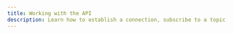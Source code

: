 ```yaml
---
title: Working with the API
description: Learn how to establish a connection, subscribe to a topic, publish to a topic, unsubscribe from a topic and close a connection with PubSub on AWS Mobile SDK.
---
```


<inline-fragment platform="ios" src="~/sdk/pubsub/fragments/ios/working-api.md"></inline-fragment>
<inline-fragment platform="android" src="~/sdk/pubsub/fragments/android/working-api.md"></inline-fragment>